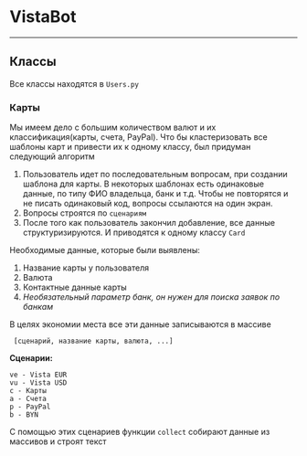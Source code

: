 # VistaBot
****
## Классы
Все классы находятся в ```Users.py```
### Карты
Мы имеем дело с большим количеством
валют и их классификация(карты, счета, PayPal).
Что бы кластеризовать все шаблоны карт и привести их к одному классу,
был придуман следующий алгоритм

1. Пользователь идет по последовательным вопросам, при создании шаблона для карты.
   В некоторых шаблонах есть одинаковые данные, по типу ФИО владельца, банк и т.д.
   Чтобы не повторятся и не писать одинаковый код, вопросы ссылаются на один экран.
2. Вопросы строятся по ```сценариям```
3. После того как пользователь закончил добавление, все данные структуризируются. 
И приводятся к одному классу ```Card```
   
Необходимые данные, которые были выявлены:
1. Название карты у пользователя
2. Валюта
3. Контактные данные карты
4. _Необязательный параметр банк, он нужен для поиска заявок по банкам_

В целях экономии места все эти данные записываются в массиве

``` [сценарий, название карты, валюта, ...]```

**Сценарии:**

```
ve - Vista EUR
vu - Vista USD
c - Карты
a - Счета
p - PayPal
b - BYN
```

С помощью этих сценариев функции ```collect``` собирают данные из массивов и строят текст
